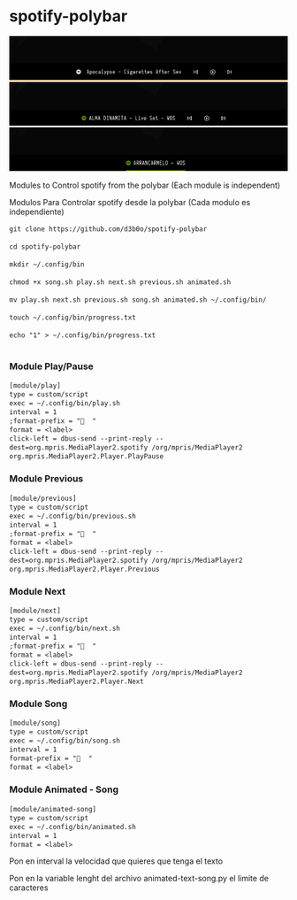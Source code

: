 # spotify-polybar
![alt text](https://github.com/d3b0o/spotify-polybar/blob/main/examples/example1.png)
![alt text](https://github.com/d3b0o/spotify-polybar/blob/main/examples/example2.png)
![alt text](https://github.com/d3b0o/spotify-polybar/blob/main/examples/example3.png)


Modules to Control spotify from the polybar (Each module is independent)

Modulos Para Controlar spotify desde la polybar (Cada modulo es independiente)
```
git clone https://github.com/d3b0o/spotify-polybar

cd spotify-polybar

mkdir ~/.config/bin

chmod +x song.sh play.sh next.sh previous.sh animated.sh

mv play.sh next.sh previous.sh song.sh animated.sh ~/.config/bin/

touch ~/.config/bin/progress.txt

echo "1" > ~/.config/bin/progress.txt


```
### Module Play/Pause
```
[module/play]
type = custom/script
exec = ~/.config/bin/play.sh
interval = 1
;format-prefix = "  "
format = <label>
click-left = dbus-send --print-reply --dest=org.mpris.MediaPlayer2.spotify /org/mpris/MediaPlayer2 org.mpris.MediaPlayer2.Player.PlayPause
```
### Module Previous
```
[module/previous]
type = custom/script
exec = ~/.config/bin/previous.sh
interval = 1
;format-prefix = "  "
format = <label>
click-left = dbus-send --print-reply --dest=org.mpris.MediaPlayer2.spotify /org/mpris/MediaPlayer2 org.mpris.MediaPlayer2.Player.Previous
```
### Module Next
```
[module/next]
type = custom/script
exec = ~/.config/bin/next.sh
interval = 1
;format-prefix = "  "
format = <label>
click-left = dbus-send --print-reply --dest=org.mpris.MediaPlayer2.spotify /org/mpris/MediaPlayer2 org.mpris.MediaPlayer2.Player.Next
```
### Module Song
```
[module/song]
type = custom/script
exec = ~/.config/bin/song.sh
interval = 1
format-prefix = "  "
format = <label>
```
### Module Animated - Song
```
[module/animated-song]
type = custom/script
exec = ~/.config/bin/animated.sh
interval = 1
format = <label>
```
Pon en interval la velocidad que quieres que tenga el texto

Pon en la variable lenght del archivo animated-text-song.py el limite de caracteres
